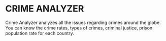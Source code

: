 # CRIME ANALYZER
Crime Analyzer analyzes all the issues regarding crimes around the globe. You can know the crime rates, types of crimes, criminal justice, prison population rate for each country. 
